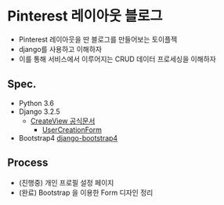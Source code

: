 # Pinterest 레이아웃 블로그
 - Pinterest 레이아웃을 딴 블로그를 만들어보는 토이플젝
 - django를 사용하고 이해하자
 - 이를 통해 서비스에서 이루어지는 CRUD 데이터 프로세싱을 이해하자

## Spec.
 - Python 3.6
 - Django 3.2.5
   - [CreateView 공식문서](https://docs.djangoproject.com/en/3.2/ref/class-based-views/generic-editing/#django.views.generic.edit.CreateView)
     - [UserCreationForm](https://docs.djangoproject.com/en/3.2/topics/auth/default/#django.contrib.auth.forms.UserCreationForm)
 - Bootstrap4 [django-bootstrap4](https://django-bootstrap4.readthedocs.io/en/latest/installation.html)

## Process
 - (진행중) 개인 프로필 설정 페이지 
 - (완료) Bootstrap 을 이용한 Form 디자인 정리
